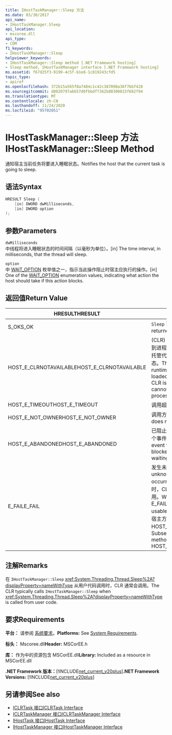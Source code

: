 ```yaml
---
title: IHostTaskManager::Sleep 方法
ms.date: 03/30/2017
api_name:
- IHostTaskManager.Sleep
api_location:
- mscoree.dll
api_type:
- COM
f1_keywords:
- IHostTaskManager::Sleep
helpviewer_keywords:
- IHostTaskManager::Sleep method [.NET Framework hosting]
- Sleep method, IHostTaskManager interface [.NET Framework hosting]
ms.assetid: f67d25f3-9199-4c5f-b1e8-1c819243cfd5
topic_type:
- apiref
ms.openlocfilehash: 372b15a565f8a7484c1c42c387098a38f7bbf428
ms.sourcegitcommit: d8020797a6657d0fbbdff362b80300815f682f94
ms.translationtype: MT
ms.contentlocale: zh-CN
ms.lasthandoff: 11/24/2020
ms.locfileid: "95702051"
---
```

# <a name="ihosttaskmanagersleep-method"></a><span data-ttu-id="7d318-102">IHostTaskManager::Sleep 方法</span><span class="sxs-lookup"><span data-stu-id="7d318-102">IHostTaskManager::Sleep Method</span></span>

<span data-ttu-id="7d318-103">通知宿主当前任务将要进入睡眠状态。</span><span class="sxs-lookup"><span data-stu-id="7d318-103">Notifies the host that the current task is going to sleep.</span></span>  
  
## <a name="syntax"></a><span data-ttu-id="7d318-104">语法</span><span class="sxs-lookup"><span data-stu-id="7d318-104">Syntax</span></span>  
  
```cpp  
HRESULT Sleep (  
    [in] DWORD dwMilliseconds,  
    [in] DWORD option  
);  
```  
  
## <a name="parameters"></a><span data-ttu-id="7d318-105">参数</span><span class="sxs-lookup"><span data-stu-id="7d318-105">Parameters</span></span>  

 `dwMilliseconds`  
 <span data-ttu-id="7d318-106">中线程将进入睡眠状态的时间间隔（以毫秒为单位）。</span><span class="sxs-lookup"><span data-stu-id="7d318-106">[in] The time interval, in milliseconds, that the thread will sleep.</span></span>  
  
 `option`  
 <span data-ttu-id="7d318-107">中 [WAIT_OPTION](wait-option-enumeration.md) 枚举值之一，指示当此操作阻止时宿主应执行的操作。</span><span class="sxs-lookup"><span data-stu-id="7d318-107">[in] One of the [WAIT_OPTION](wait-option-enumeration.md) enumeration values, indicating what action the host should take if this action blocks.</span></span>  
  
## <a name="return-value"></a><span data-ttu-id="7d318-108">返回值</span><span class="sxs-lookup"><span data-stu-id="7d318-108">Return Value</span></span>  
  
|<span data-ttu-id="7d318-109">HRESULT</span><span class="sxs-lookup"><span data-stu-id="7d318-109">HRESULT</span></span>|<span data-ttu-id="7d318-110">说明</span><span class="sxs-lookup"><span data-stu-id="7d318-110">Description</span></span>|  
|-------------|-----------------|  
|<span data-ttu-id="7d318-111">S_OK</span><span class="sxs-lookup"><span data-stu-id="7d318-111">S_OK</span></span>|<span data-ttu-id="7d318-112">`Sleep` 已成功返回。</span><span class="sxs-lookup"><span data-stu-id="7d318-112">`Sleep` returned successfully.</span></span>|  
|<span data-ttu-id="7d318-113">HOST_E_CLRNOTAVAILABLE</span><span class="sxs-lookup"><span data-stu-id="7d318-113">HOST_E_CLRNOTAVAILABLE</span></span>|<span data-ttu-id="7d318-114"> (CLR) 的公共语言运行时未加载到进程中，或 CLR 处于无法运行托管代码或成功处理调用的状态。</span><span class="sxs-lookup"><span data-stu-id="7d318-114">The common language runtime (CLR) has not been loaded into a process, or the CLR is in a state in which it cannot run managed code or process the call successfully.</span></span>|  
|<span data-ttu-id="7d318-115">HOST_E_TIMEOUT</span><span class="sxs-lookup"><span data-stu-id="7d318-115">HOST_E_TIMEOUT</span></span>|<span data-ttu-id="7d318-116">调用超时。</span><span class="sxs-lookup"><span data-stu-id="7d318-116">The call timed out.</span></span>|  
|<span data-ttu-id="7d318-117">HOST_E_NOT_OWNER</span><span class="sxs-lookup"><span data-stu-id="7d318-117">HOST_E_NOT_OWNER</span></span>|<span data-ttu-id="7d318-118">调用方不拥有该锁。</span><span class="sxs-lookup"><span data-stu-id="7d318-118">The caller does not own the lock.</span></span>|  
|<span data-ttu-id="7d318-119">HOST_E_ABANDONED</span><span class="sxs-lookup"><span data-stu-id="7d318-119">HOST_E_ABANDONED</span></span>|<span data-ttu-id="7d318-120">已阻止的线程或纤程正在等待某个事件时，该事件被取消。</span><span class="sxs-lookup"><span data-stu-id="7d318-120">An event was canceled while a blocked thread or fiber was waiting on it.</span></span>|  
|<span data-ttu-id="7d318-121">E_FAIL</span><span class="sxs-lookup"><span data-stu-id="7d318-121">E_FAIL</span></span>|<span data-ttu-id="7d318-122">发生未知的灾难性故障。</span><span class="sxs-lookup"><span data-stu-id="7d318-122">An unknown catastrophic failure occurred.</span></span> <span data-ttu-id="7d318-123">当方法返回 E_FAIL 时，CLR 在该进程内将不再可用。</span><span class="sxs-lookup"><span data-stu-id="7d318-123">When a method returns E_FAIL, the CLR is no longer usable within the process.</span></span> <span data-ttu-id="7d318-124">对宿主方法的后续调用会返回 HOST_E_CLRNOTAVAILABLE。</span><span class="sxs-lookup"><span data-stu-id="7d318-124">Subsequent calls to hosting methods return HOST_E_CLRNOTAVAILABLE.</span></span>|  
  
## <a name="remarks"></a><span data-ttu-id="7d318-125">注解</span><span class="sxs-lookup"><span data-stu-id="7d318-125">Remarks</span></span>  

 <span data-ttu-id="7d318-126">在 `IHostTaskManager::Sleep` <xref:System.Threading.Thread.Sleep%2A?displayProperty=nameWithType> 从用户代码调用时，CLR 通常会调用。</span><span class="sxs-lookup"><span data-stu-id="7d318-126">The CLR typically calls `IHostTaskManager::Sleep` when <xref:System.Threading.Thread.Sleep%2A?displayProperty=nameWithType> is called from user code.</span></span>  
  
## <a name="requirements"></a><span data-ttu-id="7d318-127">要求</span><span class="sxs-lookup"><span data-stu-id="7d318-127">Requirements</span></span>  

 <span data-ttu-id="7d318-128">**平台：** 请参阅 [系统要求](../../get-started/system-requirements.md)。</span><span class="sxs-lookup"><span data-stu-id="7d318-128">**Platforms:** See [System Requirements](../../get-started/system-requirements.md).</span></span>  
  
 <span data-ttu-id="7d318-129">**标头：** Mscoree.dll</span><span class="sxs-lookup"><span data-stu-id="7d318-129">**Header:** MSCorEE.h</span></span>  
  
 <span data-ttu-id="7d318-130">**库：** 作为中的资源包含 MSCorEE.dll</span><span class="sxs-lookup"><span data-stu-id="7d318-130">**Library:** Included as a resource in MSCorEE.dll</span></span>  
  
 <span data-ttu-id="7d318-131">**.NET Framework 版本：**[!INCLUDE[net_current_v20plus](../../../../includes/net-current-v20plus-md.md)]</span><span class="sxs-lookup"><span data-stu-id="7d318-131">**.NET Framework Versions:** [!INCLUDE[net_current_v20plus](../../../../includes/net-current-v20plus-md.md)]</span></span>  
  
## <a name="see-also"></a><span data-ttu-id="7d318-132">另请参阅</span><span class="sxs-lookup"><span data-stu-id="7d318-132">See also</span></span>

- [<span data-ttu-id="7d318-133">ICLRTask 接口</span><span class="sxs-lookup"><span data-stu-id="7d318-133">ICLRTask Interface</span></span>](iclrtask-interface.md)
- [<span data-ttu-id="7d318-134">ICLRTaskManager 接口</span><span class="sxs-lookup"><span data-stu-id="7d318-134">ICLRTaskManager Interface</span></span>](iclrtaskmanager-interface.md)
- [<span data-ttu-id="7d318-135">IHostTask 接口</span><span class="sxs-lookup"><span data-stu-id="7d318-135">IHostTask Interface</span></span>](ihosttask-interface.md)
- [<span data-ttu-id="7d318-136">IHostTaskManager 接口</span><span class="sxs-lookup"><span data-stu-id="7d318-136">IHostTaskManager Interface</span></span>](ihosttaskmanager-interface.md)
